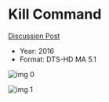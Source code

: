 # Kill Command

[Discussion Post](https://www.avsforum.com/threads/bass-eq-for-filtered-movies.2995212/post-59871092)

* Year: 2016
* Format: DTS-HD MA 5.1

![img 0](https://i.imgur.com/GNYZzKc.jpg)

![img 1](https://i.imgur.com/Rc4EnaC.png)

